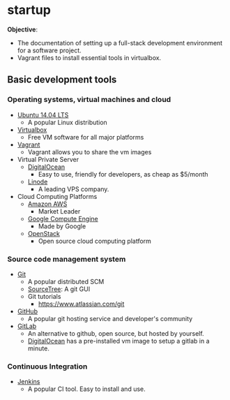 startup
=======

**Objective**:
- The documentation of setting up a full-stack development environment for a software project.
- Vagrant files to install essential tools in virtualbox.

## Basic development tools

### Operating systems,  virtual machines and cloud
- [Ubuntu 14.04 LTS](http://www.ubuntu.com)
    - A popular Linux distribution
- [Virtualbox](http://www.virtualbox.org)
    - Free VM software for all major platforms
- [Vagrant](http://www.vagrantup.com)
    - Vagrant allows you to share the vm images
- Virtual Private Server
    - [DigitalOcean](https://www.digitalocean.com/?refcode=0b59220c73df)
        - Easy to use, friendly for developers, as cheap as $5/month
    - [Linode](http://linode.com)
        - A leading VPS company.
- Cloud Computing Platforms
    - [Amazon AWS](http://aws.amazon.com)
        - Market Leader
    - [Google Compute Engine](https://cloud.google.com/products/compute-engine)
        - Made by Google
    - [OpenStack](http://openstack.org)
        - Open source cloud computing platform

### Source code management system
- [Git](http://git-scm.com)
    - A popular distributed SCM
    - [SourceTree](http://www.sourcetreeapp.com): A git GUI
    - Git tutorials
        - https://www.atlassian.com/git
- [GitHub](http://www.github.com)
    - A popular git hosting service and developer's community
- [GitLab](http://www.gitlab.com)
    - An alternative to github, open source, but hosted by yourself.
    - [DigitalOcean](https://www.digitalocean.com/community/tutorials/how-to-use-the-gitlab-one-click-install-image-to-manage-git-repositories) has a pre-installed vm image to setup a gitlab in a minute.

### Continuous Integration
- [Jenkins](http://jenkins-ci.org/)
    - A popular CI tool. Easy to install and use.

